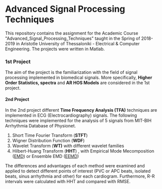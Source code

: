 # Advanced Signal Processing Techniques

This repository contains the assignment for the Academic Course "Advanced_Signal_Processing_Techniques" taught in the Spring of 2018-2019 in Aristotle University of Thessaloniki - Electrical & Computer Engineering. The projects were written in Matlab.

### 1st Project

The aim of the project is the familiarization with the field of signal processing implemented in biomedical signals. More specifically, **Higher Order Statistics, spectra** and **AR HOS Models** are considered in the 1st project. 

#### 2nd Project

In the 2nd project different **Time Frequency Analysis (TFA)** techniques are implemented in ECG (Electrocardiography) signals. The following techniques were implemented for the analysis of 5 signals from MIT-BIH Arrhythmia Database of Physionet. 

1. Short Time Fourier Transform (**STFT**)
2. Wigner Distribution Function (**WDF**)
3. Wavelet Transform (**WT)**  with different wavelet families
4. Hilbert-Huang Transform (**HHT**) , with Empirical Mode Mecomposition (<u>EMD</u>) or Ensemble EMD (<u>EEMD</u>)

The differences and advantages of each method were examined and applied to detect different points of interest (PVC or APC beats, isolated beats, sinus arrhythmia and other) for each cardiogram.  Furthermore,  R-R intervals were calculated with HHT and compared with RMSE. 






